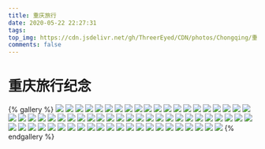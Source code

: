 ```yaml
---
title: 重庆旅行
date: 2020-05-22 22:27:31
tags: 
top_img: https://cdn.jsdelivr.net/gh/ThreerEyed/CDN/photos/Chongqing/重庆-首图.jpg
comments: false
---
```


# 重庆旅行纪念

{% gallery %}
![](https://cdn.jsdelivr.net/gh/ThreerEyed/CDN/photos/Chongqing/P91128-162253.jpg)
![](https://cdn.jsdelivr.net/gh/ThreerEyed/CDN/photos/Chongqing/P91128-162907.jpg)
![](https://cdn.jsdelivr.net/gh/ThreerEyed/CDN/photos/Chongqing/P91128-163053.jpg)
![](https://cdn.jsdelivr.net/gh/ThreerEyed/CDN/photos/Chongqing/P91128-163912.jpg)
![](https://cdn.jsdelivr.net/gh/ThreerEyed/CDN/photos/Chongqing/P91128-164347.jpg)
![](https://cdn.jsdelivr.net/gh/ThreerEyed/CDN/photos/Chongqing/P91128-190231.jpg)
![](https://cdn.jsdelivr.net/gh/ThreerEyed/CDN/photos/Chongqing/P91129-125928.jpg)
![](https://cdn.jsdelivr.net/gh/ThreerEyed/CDN/photos/Chongqing/P91129-130555.jpg)
![](https://cdn.jsdelivr.net/gh/ThreerEyed/CDN/photos/Chongqing/P91129-130557.jpg)
![](https://cdn.jsdelivr.net/gh/ThreerEyed/CDN/photos/Chongqing/P91129-131441.jpg)
![](https://cdn.jsdelivr.net/gh/ThreerEyed/CDN/photos/Chongqing/P91129-132627.jpg)
![](https://cdn.jsdelivr.net/gh/ThreerEyed/CDN/photos/Chongqing/P91129-132635.jpg)
![](https://cdn.jsdelivr.net/gh/ThreerEyed/CDN/photos/Chongqing/P91129-132753.jpg)
![](https://cdn.jsdelivr.net/gh/ThreerEyed/CDN/photos/Chongqing/P91129-132757.jpg)
![](https://cdn.jsdelivr.net/gh/ThreerEyed/CDN/photos/Chongqing/P91129-132802.jpg)
![](https://cdn.jsdelivr.net/gh/ThreerEyed/CDN/photos/Chongqing/P91129-132803.jpg)
![](https://cdn.jsdelivr.net/gh/ThreerEyed/CDN/photos/Chongqing/P91129-132804.jpg)
![](https://cdn.jsdelivr.net/gh/ThreerEyed/CDN/photos/Chongqing/P91129-132805.jpg)
![](https://cdn.jsdelivr.net/gh/ThreerEyed/CDN/photos/Chongqing/P91129-132806.jpg)
![](https://cdn.jsdelivr.net/gh/ThreerEyed/CDN/photos/Chongqing/P91129-133026.jpg)
![](https://cdn.jsdelivr.net/gh/ThreerEyed/CDN/photos/Chongqing/P91129-133035.jpg)
![](https://cdn.jsdelivr.net/gh/ThreerEyed/CDN/photos/Chongqing/P91129-133045.jpg)
![](https://cdn.jsdelivr.net/gh/ThreerEyed/CDN/photos/Chongqing/P91129-133307.jpg)
![](https://cdn.jsdelivr.net/gh/ThreerEyed/CDN/photos/Chongqing/P91129-133311.jpg)
![](https://cdn.jsdelivr.net/gh/ThreerEyed/CDN/photos/Chongqing/P91129-133315.jpg)
![](https://cdn.jsdelivr.net/gh/ThreerEyed/CDN/photos/Chongqing/P91129-134536.jpg)
![](https://cdn.jsdelivr.net/gh/ThreerEyed/CDN/photos/Chongqing/P91129-135151.jpg)
![](https://cdn.jsdelivr.net/gh/ThreerEyed/CDN/photos/Chongqing/P91129-135246.jpg)
![](https://cdn.jsdelivr.net/gh/ThreerEyed/CDN/photos/Chongqing/P91129-135247.jpg)
![](https://cdn.jsdelivr.net/gh/ThreerEyed/CDN/photos/Chongqing/P91129-135248.jpg)
![](https://cdn.jsdelivr.net/gh/ThreerEyed/CDN/photos/Chongqing/P91129-143511.jpg)
![](https://cdn.jsdelivr.net/gh/ThreerEyed/CDN/photos/Chongqing/P91129-145408.jpg)
![](https://cdn.jsdelivr.net/gh/ThreerEyed/CDN/photos/Chongqing/P91129-145542.jpg)
![](https://cdn.jsdelivr.net/gh/ThreerEyed/CDN/photos/Chongqing/P91129-145816.jpg)
![](https://cdn.jsdelivr.net/gh/ThreerEyed/CDN/photos/Chongqing/P91129-151104.jpg)
![](https://cdn.jsdelivr.net/gh/ThreerEyed/CDN/photos/Chongqing/P91129-151217.jpg)
![](https://cdn.jsdelivr.net/gh/ThreerEyed/CDN/photos/Chongqing/P91129-151226.jpg)
![](https://cdn.jsdelivr.net/gh/ThreerEyed/CDN/photos/Chongqing/P91129-151244.jpg)
![](https://cdn.jsdelivr.net/gh/ThreerEyed/CDN/photos/Chongqing/P91129-151258.jpg)
![](https://cdn.jsdelivr.net/gh/ThreerEyed/CDN/photos/Chongqing/P91129-151534.jpg)
![](https://cdn.jsdelivr.net/gh/ThreerEyed/CDN/photos/Chongqing/P91129-151538.jpg)
![](https://cdn.jsdelivr.net/gh/ThreerEyed/CDN/photos/Chongqing/P91129-151945.jpg)
![](https://cdn.jsdelivr.net/gh/ThreerEyed/CDN/photos/Chongqing/P91129-152035.jpg)
![](https://cdn.jsdelivr.net/gh/ThreerEyed/CDN/photos/Chongqing/P91129-161546.jpg)
![](https://cdn.jsdelivr.net/gh/ThreerEyed/CDN/photos/Chongqing/P91129-161609.jpg)
![](https://cdn.jsdelivr.net/gh/ThreerEyed/CDN/photos/Chongqing/P91129-175701.jpg)
![](https://cdn.jsdelivr.net/gh/ThreerEyed/CDN/photos/Chongqing/P91129-175713.jpg)
![](https://cdn.jsdelivr.net/gh/ThreerEyed/CDN/photos/Chongqing/P91129-175716.jpg)
![](https://cdn.jsdelivr.net/gh/ThreerEyed/CDN/photos/Chongqing/P91129-175723.jpg)
![](https://cdn.jsdelivr.net/gh/ThreerEyed/CDN/photos/Chongqing/P91129-180254.jpg)
![](https://cdn.jsdelivr.net/gh/ThreerEyed/CDN/photos/Chongqing/P91129-180312.jpg)
![](https://cdn.jsdelivr.net/gh/ThreerEyed/CDN/photos/Chongqing/P91129-180831.jpg)
![](https://cdn.jsdelivr.net/gh/ThreerEyed/CDN/photos/Chongqing/P91129-181758.jpg)
![](https://cdn.jsdelivr.net/gh/ThreerEyed/CDN/photos/Chongqing/P91129-182129.jpg)
![](https://cdn.jsdelivr.net/gh/ThreerEyed/CDN/photos/Chongqing/P91129-182149.jpg)
![](https://cdn.jsdelivr.net/gh/ThreerEyed/CDN/photos/Chongqing/P91129-182235.jpg)
![](https://cdn.jsdelivr.net/gh/ThreerEyed/CDN/photos/Chongqing/P91129-182249.jpg)
![](https://cdn.jsdelivr.net/gh/ThreerEyed/CDN/photos/Chongqing/P91129-182302.jpg)
![](https://cdn.jsdelivr.net/gh/ThreerEyed/CDN/photos/Chongqing/P91129-182548.jpg)
![](https://cdn.jsdelivr.net/gh/ThreerEyed/CDN/photos/Chongqing/P91129-182615.jpg)
![](https://cdn.jsdelivr.net/gh/ThreerEyed/CDN/photos/Chongqing/P91129-193159.jpg)
![](https://cdn.jsdelivr.net/gh/ThreerEyed/CDN/photos/Chongqing/P91129-204704.jpg)
![](https://cdn.jsdelivr.net/gh/ThreerEyed/CDN/photos/Chongqing/P91129-211320.jpg)
![](https://cdn.jsdelivr.net/gh/ThreerEyed/CDN/photos/Chongqing/P91130-130536.jpg)
![](https://cdn.jsdelivr.net/gh/ThreerEyed/CDN/photos/Chongqing/P91130-130802.jpg)
![](https://cdn.jsdelivr.net/gh/ThreerEyed/CDN/photos/Chongqing/P91130-150509.jpg)
![](https://cdn.jsdelivr.net/gh/ThreerEyed/CDN/photos/Chongqing/P91201-211357.jpg)
{% endgallery %}